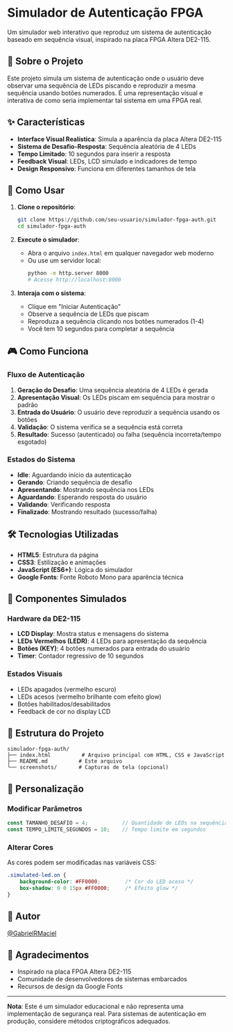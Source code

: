 # Simulador de Autenticação FPGA

Um simulador web interativo que reproduz um sistema de autenticação baseado em sequência visual, inspirado na placa FPGA Altera DE2-115.

## 🎯 Sobre o Projeto

Este projeto simula um sistema de autenticação onde o usuário deve observar uma sequência de LEDs piscando e reproduzir a mesma sequência usando botões numerados. É uma representação visual e interativa de como seria implementar tal sistema em uma FPGA real.

## ✨ Características

- **Interface Visual Realística**: Simula a aparência da placa Altera DE2-115
- **Sistema de Desafio-Resposta**: Sequência aleatória de 4 LEDs
- **Tempo Limitado**: 10 segundos para inserir a resposta
- **Feedback Visual**: LEDs, LCD simulado e indicadores de tempo
- **Design Responsivo**: Funciona em diferentes tamanhos de tela

## 🚀 Como Usar

1. **Clone o repositório**:
   ```bash
   git clone https://github.com/seu-usuario/simulador-fpga-auth.git
   cd simulador-fpga-auth
   ```

2. **Execute o simulador**:
   - Abra o arquivo `index.html` em qualquer navegador web moderno
   - Ou use um servidor local:
     ```bash
     python -m http.server 8000
     # Acesse http://localhost:8000
     ```

3. **Interaja com o sistema**:
   - Clique em "Iniciar Autenticação"
   - Observe a sequência de LEDs que piscam
   - Reproduza a sequência clicando nos botões numerados (1-4)
   - Você tem 10 segundos para completar a sequência

## 🎮 Como Funciona

### Fluxo de Autenticação

1. **Geração do Desafio**: Uma sequência aleatória de 4 LEDs é gerada
2. **Apresentação Visual**: Os LEDs piscam em sequência para mostrar o padrão
3. **Entrada do Usuário**: O usuário deve reproduzir a sequência usando os botões
4. **Validação**: O sistema verifica se a sequência está correta
5. **Resultado**: Sucesso (autenticado) ou falha (sequência incorreta/tempo esgotado)

### Estados do Sistema

- **Idle**: Aguardando início da autenticação
- **Gerando**: Criando sequência de desafio
- **Apresentando**: Mostrando sequência nos LEDs
- **Aguardando**: Esperando resposta do usuário
- **Validando**: Verificando resposta
- **Finalizado**: Mostrando resultado (sucesso/falha)

## 🛠️ Tecnologias Utilizadas

- **HTML5**: Estrutura da página
- **CSS3**: Estilização e animações
- **JavaScript (ES6+)**: Lógica do simulador
- **Google Fonts**: Fonte Roboto Mono para aparência técnica

## 🎨 Componentes Simulados

### Hardware da DE2-115
- **LCD Display**: Mostra status e mensagens do sistema
- **LEDs Vermelhos (LEDR)**: 4 LEDs para apresentação da sequência
- **Botões (KEY)**: 4 botões numerados para entrada do usuário
- **Timer**: Contador regressivo de 10 segundos

### Estados Visuais
- LEDs apagados (vermelho escuro)
- LEDs acesos (vermelho brilhante com efeito glow)
- Botões habilitados/desabilitados
- Feedback de cor no display LCD

## 📁 Estrutura do Projeto

```
simulador-fpga-auth/
├── index.html          # Arquivo principal com HTML, CSS e JavaScript
├── README.md          # Este arquivo
└── screenshots/       # Capturas de tela (opcional)
```

## 🔧 Personalização

### Modificar Parâmetros
```javascript
const TAMANHO_DESAFIO = 4;           // Quantidade de LEDs na sequência
const TEMPO_LIMITE_SEGUNDOS = 10;    // Tempo limite em segundos
```

### Alterar Cores
As cores podem ser modificadas nas variáveis CSS:
```css
.simulated-led.on {
    background-color: #FF0000;        /* Cor do LED aceso */
    box-shadow: 0 0 15px #FF0000;     /* Efeito glow */
}
```

## 👥 Autor

[@GabrielRMaciel](https://github.com/GabrielRMaciel)

## 🙏 Agradecimentos

- Inspirado na placa FPGA Altera DE2-115
- Comunidade de desenvolvedores de sistemas embarcados
- Recursos de design da Google Fonts

---

**Nota**: Este é um simulador educacional e não representa uma implementação de segurança real. Para sistemas de autenticação em produção, considere métodos criptográficos adequados.
